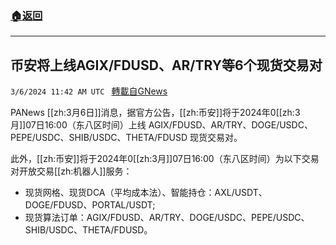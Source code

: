 ###  [:house:返回](README.md)
---


## 币安将上线AGIX/FDUSD、AR/TRY等6个现货交易对
`3/6/2024 11:42 AM UTC ` [轉載自GNews](https://gnews.org/articles/2370462)

PANews [[zh:3月6日]]消息，据官方公告，[[zh:币安]]将于2024年0[[zh:3月]]07日16:00（东八区时间）上线 AGIX/FDUSD、AR/TRY、DOGE/USDC、PEPE/USDC、SHIB/USDC、THETA/FDUSD 现货交易对。

此外，[[zh:币安]]将于2024年0[[zh:3月]]07日16:00（东八区时间）为以下交易对开放交易[[zh:机器人]]服务：
* 现货网格、现货DCA（平均成本法）、智能持仓：AXL/USDT、DOGE/FDUSD、PORTAL/USDT;
* 现货算法订单：AGIX/FDUSD、AR/TRY、DOGE/USDC、PEPE/USDC、SHIB/USDC、THETA/FDUSD。
